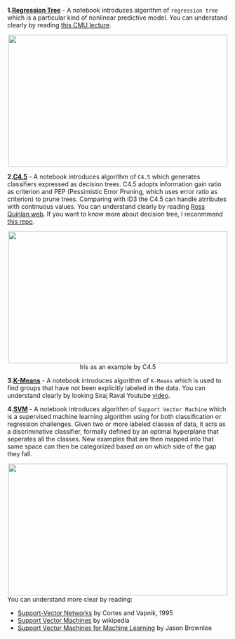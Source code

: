 
**1.[Regression Tree](https://github.com/Quan-Sun/Study-Notes/blob/master/Algoritm/1.RegressionTree.ipynb)** - A notebook introduces algorithm of `regression tree` which is a particular kind of nonlinear predictive model. You can understand clearly by reading [this CMU lecture](http://www.stat.cmu.edu/~cshalizi/350-2006/lecture-10.pdf).
<div align=center><img src="https://github.com/Quan-Sun/Study-Notes/blob/master/Algoritm/images/regressionTree.jpeg" width="500" height="300"/></div>

**2.[C4.5](https://github.com/Quan-Sun/Study-Notes/blob/master/Algoritm/2.C4.5.ipynb)** - A notebook introduces algorithm of `C4.5` which generates classifiers expressed as decision trees. C4.5 adopts information gain ratio as criterion and PEP (Pessimistic Error Pruning, which uses error ratio as criterion) to prune trees. Comparing with ID3 the C4.5 can handle atrributes with continuous values. You can understand clearly by reading [Ross Quinlan web](http://www.rulequest.com/Personal/). If you want to know more about decision tree, I reconmmend [this repo](https://github.com/michaeldorner/DecisionTrees).
<div align=center><img src="https://github.com/Quan-Sun/Study-Notes/blob/master/Algoritm/images/C4.5_graph.png" width="500" height="300"/></div>
<div align=center>Iris as an example by C4.5</div>


**3.[K-Means](https://github.com/Quan-Sun/Study-Notes/blob/master/Algoritm/3.K-Means.ipynb)** - A notebook introduces algorithm of `K-Means` which is used to find groups that have not been explicitly labeled in the data. You can understand clearly by looking Siraj Raval Youtube [video](https://youtu.be/9991JlKnFmk).

**4.[SVM](https://github.com/Quan-Sun/Study-Notes/blob/master/Algoritm/4.SVM.ipynb)** - A notebook introduces algorithm of `Support Vector Machine` which is a supervised machine learning algorithm using for both classification or regression challenges. Given two or more labeled classes of data, it acts as a discriminative classifier, formally defined by an optimal hyperplane that seperates all the classes. New examples that are then mapped into that same space can then be categorized based on on which side of the gap they fall.
<div align=center><img src="https://github.com/Quan-Sun/Study-Notes/blob/master/Algoritm/images/svm.png" width="500" height="300"/></div>
You can understand more clear by reading:

 - [Support-Vector Networks](https://link.springer.com/article/10.1007%2FBF00994018) by Cortes and Vapnik, 1995
 - [Support Vector Machines](https://en.wikipedia.org/wiki/Support_vector_machine) by wikipedia
 - [Support Vector Machines for Machine Learning](https://machinelearningmastery.com/support-vector-machines-for-machine-learning/) by Jason Brownlee

